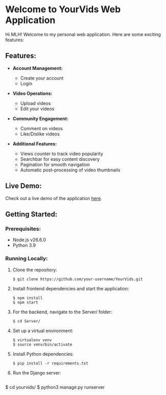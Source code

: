 
# Welcome to YourVids Web Application

Hi MLH! Welcome to my personal web application. Here are some exciting features:

## Features:
- **Account Management:**
  - Create your account
  - Login

- **Video Operations:**
  - Upload videos
  - Edit your videos

- **Community Engagement:**
  - Comment on videos
  - Like/Dislike videos

- **Additional Features:**
  - Views counter to track video popularity
  - Searchbar for easy content discovery
  - Pagination for smooth navigation
  - Automatic post-processing of video thumbnails

## Live Demo:
Check out a live demo of the application [here](https://YourVids.live).

## Getting Started:

### Prerequisites:
- Node.js v26.6.0
- Python 3.9

### Running Locally:

1. Clone the repository:
   ```
   $ git clone https://github.com/your-username/YourVids.git
   ```
3. Install frontend dependencies and start the application:
   ```
   $ npm install
   $ npm start
   ```
5. For the backend, navigate to the Server/ folder:
   ```
   $ cd Server/
   ```
7. Set up a virtual environment:
   ```
   $ virtualenv venv
   $ source venv/bin/activate
   ```
9. Install Python dependencies:
    ```
   $ pip install -r requirements.txt
    ```
11. Run the Django server:
    ```
   $ cd yourvids/
   $ python3 manage.py runserver
   ```
